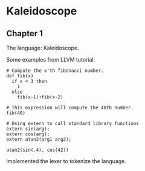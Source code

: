 # Kaleidoscope

## Chapter 1

The language: Kaleidoscope.

Some examples from LLVM tutorial:

```
# Compute the x'th fibonacci number.
def fib(x)
  if x < 3 then
    1
  else
    fib(x-1)+fib(x-2)

# This expression will compute the 40th number.
fib(40)
```

```
# Using extern to call standard library functions
extern sin(arg);
extern cos(arg);
extern atan2(arg1 arg2);

atan2(sin(.4), cos(42))
```

Implemented the lexer to tokenize the language.
